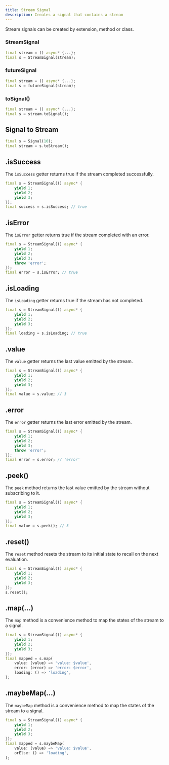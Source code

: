 ```yaml
---
title: Stream Signal
description: Creates a signal that contains a stream
---
```


Stream signals can be created by extension, method or class.

### StreamSignal

```dart
final stream = () async* {...};
final s = StreamSignal(stream);
```

### futureSignal

```dart
final stream = () async* {...};
final s = futureSignal(stream);
```

### toSignal()

```dart
final stream = () async* {...};
final s = stream.toSignal();
```

## Signal to Stream

```dart
final s = Signal(10);
final stream = s.toStream();
```

## .isSuccess

The `isSuccess` getter returns true if the stream completed successfully.

```dart
final s = StreamSignal(() async* {
    yield 1;
    yield 2;
    yield 3;
});
final success = s.isSuccess; // true
```

## .isError

The `isError` getter returns true if the stream completed with an error.

```dart
final s = StreamSignal(() async* {
    yield 1;
    yield 2;
    yield 3;
    throw 'error';
});
final error = s.isError; // true
```

## .isLoading

The `isLoading` getter returns true if the stream has not completed.

```dart
final s = StreamSignal(() async* {
    yield 1;
    yield 2;
    yield 3;
});
final loading = s.isLoading; // true
```

## .value

The `value` getter returns the last value emitted by the stream.

```dart
final s = StreamSignal(() async* {
    yield 1;
    yield 2;
    yield 3;
});
final value = s.value; // 3
```

## .error

The `error` getter returns the last error emitted by the stream.

```dart
final s = StreamSignal(() async* {
    yield 1;
    yield 2;
    yield 3;
    throw 'error';
});
final error = s.error; // 'error'
```

## .peek()

The `peek` method returns the last value emitted by the stream without subscribing to it.

```dart
final s = StreamSignal(() async* {
    yield 1;
    yield 2;
    yield 3;
});
final value = s.peek(); // 3
```

## .reset()

The `reset` method resets the stream to its initial state to recall on the next evaluation.

```dart
final s = StreamSignal(() async* {
    yield 1;
    yield 2;
    yield 3;
});
s.reset();
```

## .map(...)

The `map` method is a convenience method to map the states of the stream to a signal.

```dart
final s = StreamSignal(() async* {
    yield 1;
    yield 2;
    yield 3;
});
final mapped = s.map(
    value: (value) => 'value: $value',
    error: (error) => 'error: $error',
    loading: () => 'loading',
);
```

## .maybeMap(...)

The `maybeMap` method is a convenience method to map the states of the stream to a signal.

```dart
final s = StreamSignal(() async* {
    yield 1;
    yield 2;
    yield 3;
});
final mapped = s.maybeMap(
    value: (value) => 'value: $value',
    orElse: () => 'loading',
);
```
